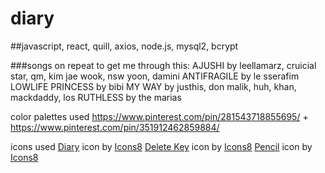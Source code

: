 # diary

##javascript, react, quill, axios, node.js, mysql2, bcrypt

###songs on repeat to get me through this:
AJUSHI by leellamarz, cruicial star, qm, kim jae wook, nsw yoon, damini
ANTIFRAGILE by le sserafim
LOWLIFE PRINCESS by bibi
MY WAY by justhis, don malik, huh, khan, mackdaddy, los
RUTHLESS by the marias

color palettes used
https://www.pinterest.com/pin/281543718855695/ +
https://www.pinterest.com/pin/351912462859884/ 

icons used
<a target="_blank" href="https://icons8.com/icon/tHBlsmJhlmYA/diary">Diary</a> icon by <a target="_blank" href="https://icons8.com">Icons8</a>
<a target="_blank" href="https://icons8.com/icon/2QNRrIsXL2Si/delete-key">Delete Key</a> icon by <a target="_blank" href="https://icons8.com">Icons8</a>
<a target="_blank" href="https://icons8.com/icon/hpGBYYSBgFIB/pencil">Pencil</a> icon by <a target="_blank" href="https://icons8.com">Icons8</a>